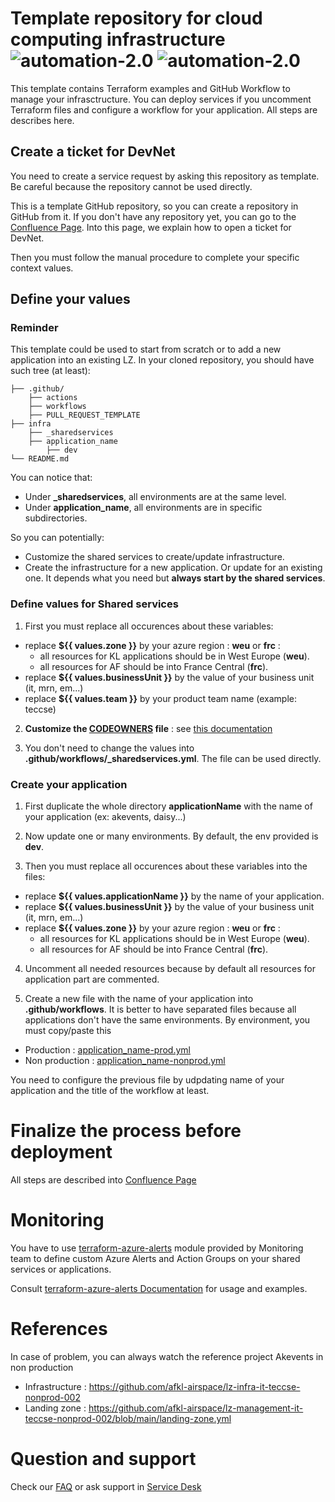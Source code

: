 # Template repository for cloud computing infrastructure ![automation-2.0](https://img.shields.io/badge/MOVE2CLOUD-Automation%202.0-red)  ![automation-2.0](https://github.com/afkl-airspace/templates-infra-repository-automation-20/actions/workflows/event-on-create.yml/badge.svg)

This template contains Terraform examples and GitHub Workflow to manage your infrasctructure.
You can deploy services if you uncomment Terraform files and configure a workflow for your application.
All steps are describes here.

## Create a ticket for DevNet

You need to create a service request by asking this repository as template.
Be careful because the repository cannot be used directly.

This is a template GitHub repository, so you can create a repository in GitHub from it.
If you don't have any repository yet, you can go to the [Confluence Page](https://confluence.devnet.klm.com/display/NGDCTECH/Getting+Started+with+a+New+Application). Into this page, we explain how to open a ticket for DevNet.

Then you must follow the manual procedure to complete your specific context values.

## Define your values

### Reminder

This template could be used to start from scratch or to add a new application into an existing LZ.
In your cloned repository, you should have such tree (at least):

```
├── .github/
    ├── actions
    ├── workflows
    ├── PULL_REQUEST_TEMPLATE    
├── infra
    ├── _sharedservices
    ├── application_name
        ├── dev        
└── README.md
```

You can notice that:
- Under **_sharedservices**, all environments are at the same level. 
- Under **application_name**, all environments are in specific subdirectories. 

So you can potentially:
- Customize the shared services to create/update infrastructure.
- Create the infrastructure for a new application. Or update for an existing one.
It depends what you need but **always start by the shared services**.

### Define values for Shared services

1. First you must replace all occurences about these variables:
- replace **${{ values.zone }}** by your azure region : **weu** or **frc** :
    - all resources for KL applications should be in West Europe (**weu**).
    - all resources for AF should be into France Central (**frc**).
- replace **${{ values.businessUnit }}** by the value of your business unit (it, mrn, em...)
- replace **${{ values.team }}** by your product team name (example: teccse)

2. **Customize the [CODEOWNERS](.github/CODEOWNERS) file** : see [this documentation](https://confluence.devnet.klm.com/x/TAF_HQ)

3. You don't need to change the values into **.github/workflows/_sharedservices.yml**. The file can be used directly.

### Create your application

1. First duplicate the whole directory **applicationName** with the name of your application (ex: akevents, daisy...)

2. Now update one or many environments. By default, the env provided is **dev**.

3. Then you must replace all occurences about these variables into the files: 
- replace **${{ values.applicationName }}** by the name of your application.
- replace **${{ values.businessUnit }}** by the value of your business unit (it, mrn, em...)
- replace **${{ values.zone }}** by your azure region : **weu** or **frc** :
    - all resources for KL applications should be in West Europe (**weu**).
    - all resources for AF should be into France Central (**frc**).
 
4. Uncomment all needed resources because by default all resources for application part are commented.

5. Create a new file with the name of your application into **.github/workflows**. It is better to have separated files because all applications don't have the same environments.
By environment, you must copy/paste this 
- Production : [application_name-prod.yml](https://github.com/afkl-airspace/templates-infra-repository-automation-20/blob/main/.github/WORKFLOW_TEMPLATE/application_name-prod.yml)
- Non production : [application_name-nonprod.yml](https://github.com/afkl-airspace/templates-infra-repository-automation-20/blob/main/.github/WORKFLOW_TEMPLATE/application_name-nonprod.yml)

You need to configure the previous file by udpdating name of your application and the title of the workflow at least.

# Finalize the process before deployment

All steps are described into [Confluence Page](https://confluence.devnet.klm.com/display/NGDCTECH/Getting+Started+with+a+New+Application)

# Monitoring

You have to use [terraform-azure-alerts](https://github.com/afkl-airspace/terraform-azure-alerts) module provided by Monitoring team to define custom Azure Alerts and Action Groups on your shared services or applications.

Consult [terraform-azure-alerts Documentation](https://github.com/afkl-airspace/terraform-azure-alerts) for usage and examples.

# References

In case of problem, you can always watch the reference project Akevents in non production
- Infrastructure : https://github.com/afkl-airspace/lz-infra-it-teccse-nonprod-002 
- Landing zone : https://github.com/afkl-airspace/lz-management-it-teccse-nonprod-002/blob/main/landing-zone.yml

# Question and support

Check our [FAQ](https://confluence.devnet.klm.com/pages/viewpage.action?pageId=517355850) or ask support in [Service Desk](https://jira.devnet.klm.com/servicedesk/customer/portal/86/create/3966)

